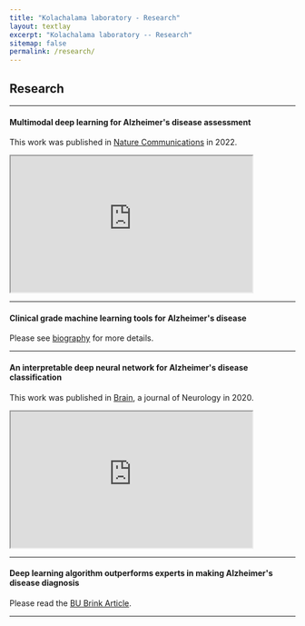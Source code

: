 ```yaml
---
title: "Kolachalama laboratory - Research"
layout: textlay
excerpt: "Kolachalama laboratory -- Research"
sitemap: false
permalink: /research/
---
```


## Research

---
#### Multimodal deep learning for Alzheimer's disease assessment
This work was published in [Nature Communications](https://doi.org/10.1038/s41467-022-31037-5) in 2022. 

<div class="youtube">
  <iframe src="https://www.youtube.com/embed/ZfbVcaVgyLQ" frameborder="1" width="426px" height="240px" allow="accelerometer; autoplay; encrypted-media; gyroscope; picture-in-picture" allowfullscreen></iframe>
</div>

---
#### Clinical grade machine learning tools for Alzheimer's disease 
Please see [biography](https://tofflertrust.org/dr-vijaya-kolachalama/) for more details.

---
#### An interpretable deep neural network for Alzheimer's disease classification
This work was published in [Brain](https://doi.org/10.1093/brain/awaa137), a journal of Neurology in 2020. 

<div class="youtube">
  <iframe src="https://www.youtube.com/embed/RgqyGPMbJ9w" frameborder="1" width="426px" height="240px" allow="accelerometer; autoplay; encrypted-media; gyroscope; picture-in-picture" allowfullscreen></iframe>
</div>

---
#### Deep learning algorithm outperforms experts in making Alzheimer's disease diagnosis 
Please read the [BU Brink Article](https://www.bu.edu/articles/2020/deep-learning-algorithm-outperforms-experts-in-making-alzheimers-diagnosis/).

---
